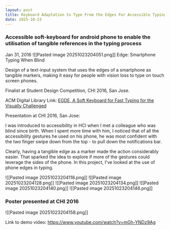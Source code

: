 ```yaml
---
layout: post
title: Keyboard Adaptation to Type From the Edges For Accessible Typing
date: 2025-10-23
---
```

### Accessible soft-keyboard for android phone to enable the utilisation of tangible references in the typing process

Jan 31, 2016
![[Pasted image 20251023204051.png]]
Edge: Smartphone Typing When Blind

Design of a text-input system that uses the edges of a smartphone as tangible markers, making it easy for people with vision loss to type on touch screen phones.

Finalist at Student Design Competition, CHI 2016, San Jose.

ACM Digital Library Link: [EGDE, A Soft Keyboard for Fast Typing for the Visually Challenged](https://dl.acm.org/doi/10.1145/2851581.2890635)

Presentation at CHI 2016, San Jose:

I was introduced to accessibility in HCI when I met a colleague who was blind since birth. When I spent more time with him, I noticed that of all the accessibility gestures he used on his phone, he was most confident with the two finger swipe down from the top - to pull down the notifications bar.

Clearly, having a tangible edge as a marker made the action considerably easier. That sparked the idea to explore if more of the gestures could leverage the sides of the phone. In this project, I've looked at the use of phone edges in typing.

![[Pasted image 20251023204118.png]]
![[Pasted image 20251023204128.png]]
![[Pasted image 20251023204134.png]]
![[Pasted image 20251023204140.png]]
![[Pasted image 20251023204146.png]]


### Poster presented at CHI 2016
![[Pasted image 20251023204158.png]]


Link to demo video: https://www.youtube.com/watch?v=mGh-YNDz9Ag 